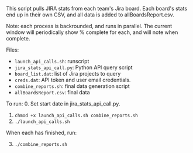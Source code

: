 This script pulls JIRA stats from each team's Jira board. Each board's stats end up in their own CSV, and all data is added to allBoardsReport.csv. 

Note: each process is backrounded, and runs in parallel. The current window will periodically show % complete for each, and will note when complete.

Files:

- `launch_api_calls.sh`: runscript
- `jira_stats_api_call.py`: Python API query script
- `board_list.dat`: list of Jira projects to query
- `creds.dat`: API token and user email credentials.
- `combine_reports.sh`: final data generation script
- `allBoardsReport.csv`: final data

To run:
0. Set start date in jira_stats_api_call.py.
1. `chmod +x launch_api_calls.sh combine_reports.sh`
2. `./launch_api_calls.sh`

When each has finished, run:

3. `./combine_reports.sh`